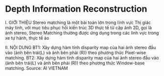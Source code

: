 # Depth Information Reconstruction 

I. GIỚI THIỆU 
   Stereo matching là một bài toán lớn trong lĩnh vực Thị giác máy tính, với mục tiêu phục hồi kiến trúc 3D
thực tế từ cặp ảnh 2D, gọi là ảnh stereo, Stereo Matching thường được ứng dụng trong các lình vực trong xe tự hành, thực tế ảo

II. NỘI DUNG
   BT1: Xây dựng hàm tính disparity map của hai ảnh stereo đầu vào (ảnh bên trái(L) và ảnh bên phải (R)) theo phương thức Pixel-wise matching.
   BT2: Xây dựng hàm tính disparity map của hai ảnh stereo đầu vào (ảnh bên trái(L) và ảnh bên phải (R)) theo phương thức Window-base matching.
Source: AI VIETNAM

